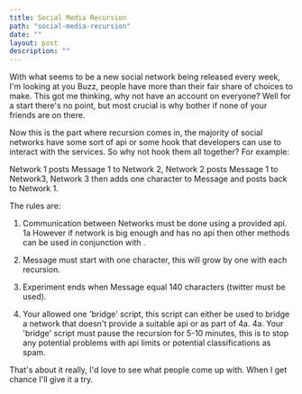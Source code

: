 ```yaml
---
title: Social Media Recursion
path: "social-media-recursion"
date: ""
layout: post
description: ""
---
```

With what seems to be a new social network being released every week, I'm looking at you Buzz, people have more than their fair share of choices to make. This got me thinking, why not have an account on everyone? Well for a start there's no point, but most crucial is why bother if none of your friends are on there.

Now this is the part where recursion comes in, the majority of social networks have some sort of api or some hook that developers can use to interact with the services. So why not hook them all together? For example:

Network 1 posts Message 1 to Network 2, Network 2 posts Message 1 to Network3, Network 3 then adds one character to Message and posts back to Network 1.

The rules are:

1. Communication between Networks must be done using a provided api.
1a However if network is big enough and has no api then other methods can be used in conjunction with .

2. Message must start with one character, this will grow by one with each recursion.

3. Experiment ends when Message equal 140 characters (twitter must be used).

4. Your allowed one 'bridge' script, this script can either be used to bridge a network that doesn't provide a suitable api or as part of 4a.
4a. Your 'bridge' script must pause the recursion for 5-10 minutes, this is to stop any potential problems with api limits or potential classifications as spam.

That's about it really, I'd love to see what people come up with. When I get chance I'll give it a try.
